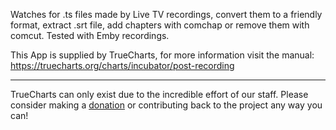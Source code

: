 Watches for .ts files made by Live TV recordings, convert them to a friendly format, extract .srt file, add chapters with comchap or remove them with comcut. Tested with Emby recordings.


This App is supplied by TrueCharts, for more information visit the manual: https://truecharts.org/charts/incubator/post-recording

---

TrueCharts can only exist due to the incredible effort of our staff.
Please consider making a [donation](https://truecharts.org/docs/about/sponsor) or contributing back to the project any way you can!
